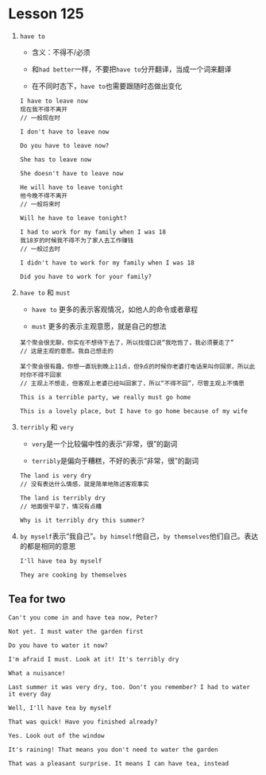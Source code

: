 # Lesson 125

1. `have to`

   - 含义：不得不/必须

   - 和`had better`一样，不要把`have to`分开翻译，当成一个词来翻译

   - 在不同时态下，`have to`也需要跟随时态做出变化

   ```
   I have to leave now
   现在我不得不离开
   // 一般现在时

   I don't have to leave now

   Do you have to leave now?

   She has to leave now

   She doesn't have to leave now

   He will have to leave tonight
   他今晚不得不离开
   // 一般将来时

   Will he have to leave tonight?

   I had to work for my family when I was 18
   我18岁的时候我不得不为了家人去工作赚钱
   // 一般过去时

   I didn't have to work for my family when I was 18

   Did you have to work for your family?
   ```

2. `have to` 和 `must`

   - `have to` 更多的表示客观情况，如他人的命令或者章程

   - `must` 更多的表示主观意愿，就是自己的想法

   ```
   某个聚会很无聊，你实在不想待下去了，所以找借口说“我吃饱了，我必须要走了”
   // 这是主观的意愿。我自己想走的

   某个聚会很有趣，你想一直玩到晚上11点，但9点的时候你老婆打电话来叫你回家，所以此时你不得不回家
   // 主观上不想走，但客观上老婆已经叫回家了，所以“不得不回”，尽管主观上不情愿
   ```

   ```
   This is a terrible party, we really must go home

   This is a lovely place, but I have to go home because of my wife
   ```

3. `terribly` 和 `very`

   - `very`是一个比较偏中性的表示“非常，很”的副词

   - `terribly`是偏向于糟糕，不好的表示“非常，很”的副词

   ```
   The land is very dry
   // 没有表达什么情感，就是简单地陈述客观事实

   The land is terribly dry
   // 地面很干旱了，情况有点糟

   Why is it terribly dry this summer?
   ```

4. `by myself`表示“我自己”。`by himself`他自己，`by themselves`他们自己。表达的都是相同的意思

   ```
   I'll have tea by myself

   They are cooking by themselves
   ```

## Tea for two

```
Can't you come in and have tea now, Peter?

Not yet. I must water the garden first

Do you have to water it now?

I'm afraid I must. Look at it! It's terribly dry

What a nuisance!

Last summer it was very dry, too. Don't you remember? I had to water it every day

Well, I'll have tea by myself

That was quick! Have you finished already?

Yes. Look out of the window

It's raining! That means you don't need to water the garden

That was a pleasant surprise. It means I can have tea, instead
```
